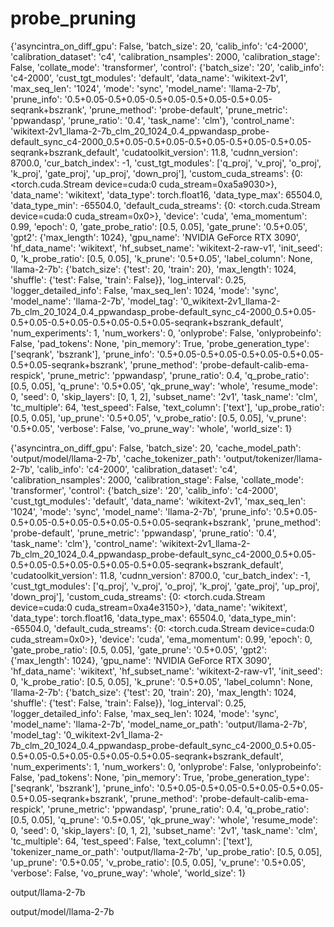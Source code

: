 # probe_pruning

{'asyncintra_on_diff_gpu': False, 'batch_size': 20, 'calib_info': 'c4-2000', 'calibration_dataset': 'c4', 'calibration_nsamples': 2000, 'calibration_stage': False, 'collate_mode': 'transformer', 'control': {'batch_size': '20', 'calib_info': 'c4-2000', 'cust_tgt_modules': 'default', 'data_name': 'wikitext-2v1', 'max_seq_len': '1024', 'mode': 'sync', 'model_name': 'llama-2-7b', 'prune_info': '0.5+0.05-0.5+0.05-0.5+0.05-0.5+0.05-0.5+0.05-seqrank+bszrank', 'prune_method': 'probe-default', 'prune_metric': 'ppwandasp', 'prune_ratio': '0.4', 'task_name': 'clm'}, 'control_name': 'wikitext-2v1_llama-2-7b_clm_20_1024_0.4_ppwandasp_probe-default_sync_c4-2000_0.5+0.05-0.5+0.05-0.5+0.05-0.5+0.05-0.5+0.05-seqrank+bszrank_default', 'cudatoolkit_version': 11.8, 'cudnn_version': 8700.0, 'cur_batch_index': -1, 'cust_tgt_modules': ['q_proj', 'v_proj', 'o_proj', 'k_proj', 'gate_proj', 'up_proj', 'down_proj'], 'custom_cuda_streams': {0: <torch.cuda.Stream device=cuda:0 cuda_stream=0xa5a9030>}, 'data_name': 'wikitext', 'data_type': torch.float16, 'data_type_max': 65504.0, 'data_type_min': -65504.0, 'default_cuda_streams': {0: <torch.cuda.Stream device=cuda:0 cuda_stream=0x0>}, 'device': 'cuda', 'ema_momentum': 0.99, 'epoch': 0, 'gate_probe_ratio': [0.5, 0.05], 'gate_prune': '0.5+0.05', 'gpt2': {'max_length': 1024}, 'gpu_name': 'NVIDIA GeForce RTX 3090', 'hf_data_name': 'wikitext', 'hf_subset_name': 'wikitext-2-raw-v1', 'init_seed': 0, 'k_probe_ratio': [0.5, 0.05], 'k_prune': '0.5+0.05', 'label_column': None, 'llama-2-7b': {'batch_size': {'test': 20, 'train': 20}, 'max_length': 1024, 'shuffle': {'test': False, 'train': False}}, 'log_interval': 0.25, 'logger_detailed_info': False, 'max_seq_len': 1024, 'mode': 'sync', 'model_name': 'llama-2-7b', 'model_tag': '0_wikitext-2v1_llama-2-7b_clm_20_1024_0.4_ppwandasp_probe-default_sync_c4-2000_0.5+0.05-0.5+0.05-0.5+0.05-0.5+0.05-0.5+0.05-seqrank+bszrank_default', 'num_experiments': 1, 'num_workers': 0, 'onlyprobe': False, 'onlyprobeinfo': False, 'pad_tokens': None, 'pin_memory': True, 'probe_generation_type': ['seqrank', 'bszrank'], 'prune_info': '0.5+0.05-0.5+0.05-0.5+0.05-0.5+0.05-0.5+0.05-seqrank+bszrank', 'prune_method': 'probe-default-calib-ema-respick', 'prune_metric': 'ppwandasp', 'prune_ratio': 0.4, 'q_probe_ratio': [0.5, 0.05], 'q_prune': '0.5+0.05', 'qk_prune_way': 'whole', 'resume_mode': 0, 'seed': 0, 'skip_layers': [0, 1, 2], 'subset_name': '2v1', 'task_name': 'clm', 'tc_multiple': 64, 'test_speed': False, 'text_column': ['text'], 'up_probe_ratio': [0.5, 0.05], 'up_prune': '0.5+0.05', 'v_probe_ratio': [0.5, 0.05], 'v_prune': '0.5+0.05', 'verbose': False, 'vo_prune_way': 'whole', 'world_size': 1}





{'asyncintra_on_diff_gpu': False, 'batch_size': 20, 'cache_model_path': 'output/model/llama-2-7b', 'cache_tokenizer_path': 'output/tokenizer/llama-2-7b', 'calib_info': 'c4-2000', 'calibration_dataset': 'c4', 'calibration_nsamples': 2000, 'calibration_stage': False, 'collate_mode': 'transformer', 'control': {'batch_size': '20', 'calib_info': 'c4-2000', 'cust_tgt_modules': 'default', 'data_name': 'wikitext-2v1', 'max_seq_len': '1024', 'mode': 'sync', 'model_name': 'llama-2-7b', 'prune_info': '0.5+0.05-0.5+0.05-0.5+0.05-0.5+0.05-0.5+0.05-seqrank+bszrank', 'prune_method': 'probe-default', 'prune_metric': 'ppwandasp', 'prune_ratio': '0.4', 'task_name': 'clm'}, 'control_name': 'wikitext-2v1_llama-2-7b_clm_20_1024_0.4_ppwandasp_probe-default_sync_c4-2000_0.5+0.05-0.5+0.05-0.5+0.05-0.5+0.05-0.5+0.05-seqrank+bszrank_default', 'cudatoolkit_version': 11.8, 'cudnn_version': 8700.0, 'cur_batch_index': -1, 'cust_tgt_modules': ['q_proj', 'v_proj', 'o_proj', 'k_proj', 'gate_proj', 'up_proj', 'down_proj'], 'custom_cuda_streams': {0: <torch.cuda.Stream device=cuda:0 cuda_stream=0xa4e3150>}, 'data_name': 'wikitext', 'data_type': torch.float16, 'data_type_max': 65504.0, 'data_type_min': -65504.0, 'default_cuda_streams': {0: <torch.cuda.Stream device=cuda:0 cuda_stream=0x0>}, 'device': 'cuda', 'ema_momentum': 0.99, 'epoch': 0, 'gate_probe_ratio': [0.5, 0.05], 'gate_prune': '0.5+0.05', 'gpt2': {'max_length': 1024}, 'gpu_name': 'NVIDIA GeForce RTX 3090', 'hf_data_name': 'wikitext', 'hf_subset_name': 'wikitext-2-raw-v1', 'init_seed': 0, 'k_probe_ratio': [0.5, 0.05], 'k_prune': '0.5+0.05', 'label_column': None, 'llama-2-7b': {'batch_size': {'test': 20, 'train': 20}, 'max_length': 1024, 'shuffle': {'test': False, 'train': False}}, 'log_interval': 0.25, 'logger_detailed_info': False, 'max_seq_len': 1024, 'mode': 'sync', 'model_name': 'llama-2-7b', 'model_name_or_path': 'output/llama-2-7b', 'model_tag': '0_wikitext-2v1_llama-2-7b_clm_20_1024_0.4_ppwandasp_probe-default_sync_c4-2000_0.5+0.05-0.5+0.05-0.5+0.05-0.5+0.05-0.5+0.05-seqrank+bszrank_default', 'num_experiments': 1, 'num_workers': 0, 'onlyprobe': False, 'onlyprobeinfo': False, 'pad_tokens': None, 'pin_memory': True, 'probe_generation_type': ['seqrank', 'bszrank'], 'prune_info': '0.5+0.05-0.5+0.05-0.5+0.05-0.5+0.05-0.5+0.05-seqrank+bszrank', 'prune_method': 'probe-default-calib-ema-respick', 'prune_metric': 'ppwandasp', 'prune_ratio': 0.4, 'q_probe_ratio': [0.5, 0.05], 'q_prune': '0.5+0.05', 'qk_prune_way': 'whole', 'resume_mode': 0, 'seed': 0, 'skip_layers': [0, 1, 2], 'subset_name': '2v1', 'task_name': 'clm', 'tc_multiple': 64, 'test_speed': False, 'text_column': ['text'], 'tokenizer_name_or_path': 'output/llama-2-7b', 'up_probe_ratio': [0.5, 0.05], 'up_prune': '0.5+0.05', 'v_probe_ratio': [0.5, 0.05], 'v_prune': '0.5+0.05', 'verbose': False, 'vo_prune_way': 'whole', 'world_size': 1}



output/llama-2-7b

output/model/llama-2-7b